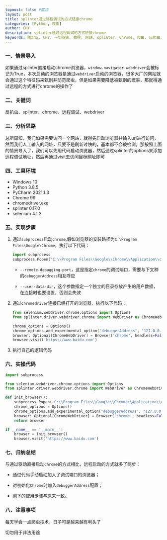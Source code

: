 ```yaml
---
topmost: false #置顶
layout: post
title: splinter通过远程调试的方式链接chrome
categories: [Python, 爬虫]
author: CHY
description: splinter通过远程调试的方式链接chrome
keywords: 陈宏业, CHY, 一切随猿, 教程, 网站, splinter, Chrome, 爬虫, 反爬虫, subprocess, remote-debugging-port, 调试Chrome, selenium, Python, Python3.8.5, PyCharm, chromedriver
---
```


### 一、情景导入
如果通过splinter直接启动chrome浏览器，`window.navigator.webdriver`会被标记为True，本次启动的浏览器是通过`webdriver`启动的浏览器，很多大厂的网站就会通过这个特征码来甄别并防范爬虫，但是如果需要降低被甄别的概率，那就得通过远程的方式进行chrome的操作了

### 二、关键词
反扒虫、splinter、chrome、远程调试、webdriver

### 三、分析思路
总所周知，我们如果需要访问一个网站，就得先启动浏览器并输入url进行访问，然而我们人工输入的网址，只要不是刷新过快的，基本都不会被检测，那按照上面的情景导入了，我们可以先用代码启动浏览器，然后通过splinter的options来添加远程调试地址，然后再通过visit去访问目标网址即可

### 四、工具环境
+ Windows 10
+ Python 3.8.5
+ PyCharm 2021.1.3
+ Chrome 99
+ chromedriver.exe
+ splinter 0.17.0
+ selenium 4.1.2

### 五、实现步骤
1. 通过`subprocess`启动`chrome`,假如浏览器的安装路径为`C:\Program Files\Google\Chrome`，执行以下代码：

    ```python
    import subprocess
    subprocess.Popen('C:\\Program Files\\Google\\Chrome\\Application\\chrome.exe --remote-debugging-port=9222 --user-data-dir="C:\\split\\ChromeProfile"')
    ```
    * `--remote-debugging-port`，这是指定`chrome`的调试端口，需要与下文种的`debuggerAddress`相互呼应

    * `--user-data-dir`，这个参数指定一个独立的目录存放产生的用户数据，在连接时也要设置，否则会失效

1. 通过`chromedriver`连接已经打开的浏览器，执行以下代码：

    ```python
    from selenium.webdriver.chrome.options import Options
    from splinter.driver.webdriver.chrome import WebDriver as ChromeWebDriver

    chrome_options = Options()
    chrome_options.add_experimental_option("debuggerAddress", "127.0.0.1:9222")
    browser: Optional[ChromeWebDriver] = Browser('chrome', headless=False, incognito=incognito,options=chrome_options)
    browser.visit('https://www.baidu.com')
    ```
1. 执行自己的逻辑代码

### 六、实操代码
```python
import subprocess

from selenium.webdriver.chrome.options import Options
from splinter.driver.webdriver.chrome import WebDriver as ChromeWebDriver

def init_browser():
    subprocess.Popen('C:\\Program Files\\Google\\Chrome\\Application\\chrome.exe --remote-debugging-port=9222 --user-data-dir="C:\\split\\ChromeProfile"')
    chrome_options = Options()
    chrome_options.add_experimental_option("debuggerAddress", "127.0.0.1:9222")
    browser: Optional[ChromeWebDriver] = Browser('chrome', headless=False, incognito=incognito,options=chrome_options)
    return browser

if __name__ == '__main__':
    browser = init_browser()
    browser.visit('https://www.baidu.com')
```

### 七、归纳总结
与通过驱动直接启动`Chrome`的方式相比，远程启动的方式就多了两步：
    
  * 通过代码手动启动加入了调试端口的浏览器；

  * 对初始化`Chrome`时加入`debuggerAddress`配置；

  * 剩下的使用步骤与原来一致。

### 八、注意事项
每天学会一点爬虫技术，日子可是越来越有判头了

切勿用于非法用途